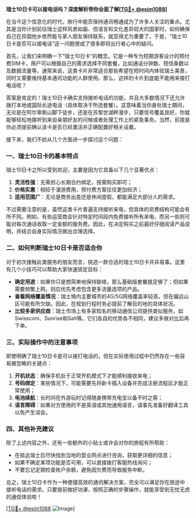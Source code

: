 **瑞士10日卡可以接电话吗？深度解析带你全面了解[[TG💪+ @esim1088](https://t.me/s/esim1088)]**

在当今这个信息化的时代，旅行中能否保持通讯畅通成为了许多人关注的重点。尤其是当你计划前往瑞士这样风景如画、但语言和文化差异较大的国家时，如何确保自己在异国他乡依然能与家人朋友保持联系，就显得尤为重要了。于是，“瑞士10日卡是否可以接电话”这一问题便成了很多即将出行者心中的疑问。

首先，让我们来明确一下“瑞士10日卡”的概念。它是一种专为短期游客设计的预付费SIM卡，用户可以根据自己的需求选择不同套餐，比如通话分钟数、短信条数以及数据流量等。通常来说，这类卡片非常适合那些希望在短时间内体验瑞士美景，同时又需要维持基本通讯功能的人群使用。那么，这样的卡片到底能不能用来接打电话呢？

答案是肯定的！瑞士10日卡确实支持接听电话的功能，并且大多数情况下还允许拨打本地或国际长途电话（具体取决于所选套餐）。这意味着当你身处瑞士期间，无论是在阿尔卑斯山脚下徒步，还是在苏黎世湖畔漫步，只要信号覆盖良好，你就能够轻松地接听到来自亲朋好友的问候或者处理工作上的紧急事务。当然，前提是你必须提前确认该卡是否已经激活并正确配置好相关设置。

接下来，我们不妨从几个方面进一步探讨这个问题：

### **一、瑞士10日卡的基本特点**
瑞士10日卡之所以受到欢迎，主要是因为它具备以下几个显著优点：
1. **灵活性强**：无需担心长期合约绑定，按需购买即可；
2. **价格实惠**：相较于漫游费用，预付费方案往往更加经济；
3. **适用范围广**：无论是商务出差还是休闲度假，都能满足大部分人的需求。

不过需要注意的是，虽然这类卡片普遍支持接听来电，但具体的资费结构可能会有所不同。例如，有些运营商会针对特定时间段内免费接听所有来电，而另一些则可能对每次通话收取一定金额的服务费。因此，在决定购买之前最好仔细阅读产品说明，并结合自身实际情况做出合理选择。

### **二、如何判断瑞士10日卡是否适合你**
对于初次接触此类服务的朋友而言，挑选一款合适的瑞士10日卡并非易事。这里有几个小技巧可以帮助大家快速锁定目标：
- **确定用途**：如果你只是想简单地保持联络，那么基础版套餐就足够了；但如果需要频繁上网，则应优先考虑包含更多流量选项的产品。
- **查看网络覆盖情况**：瑞士境内主要城市的4G/5G网络覆盖率较高，但在偏远山区可能有所欠缺。因此，在规划行程时务必提前了解目的地的具体状况。
- **比较多家供应商**：瑞士市场上有多家知名的移动通信公司提供类似服务，如Swisscom、Sunrise和Salt等。它们各自的优势各不相同，建议多做对比后再下单。

### **三、实际操作中的注意事项**
即使明确了瑞士10日卡是可以接打电话的，但在实际使用过程中仍然存在一些容易被忽略的关键点：
1. **开机状态**：确保手机处于正常开机模式下才能顺利接收来电；
2. **号码绑定**：某些情况下，可能需要先将新卡插入设备并完成注册流程后才能正常使用；
3. **电池续航**：长时间在外游玩时记得随身携带充电宝以备不时之需；
4. **语言障碍**：如果对方使用的不是英语或其他通用语言，请事先准备好翻译工具以免产生误会。

### **四、其他补充建议**
除了上述内容之外，还有一些额外的小贴士或许会对你的旅程有所帮助：
- 在抵达瑞士后尽快找到当地的营业网点进行咨询，获取更详细的信息；
- 如果不确定某项功能是否可用，可以直接拨打客服热线询问；
- 不要忘记定期检查账户余额，避免因欠费而导致服务中断。

总之，瑞士10日卡作为一种便捷高效的通讯解决方案，完全可以满足你在旅途中接听电话的需求。只要提前做好功课，按照正确的步骤操作，就能享受到无忧无虑的通信体验啦！

[[TG💪+ @esim1088](https://t.me/s/esim1088) ![Image](https://i.postimg.cc/4NQfJmqS/Snipaste-2025-05-13-00-14-12.png)]